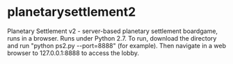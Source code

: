 # planetarysettlement2
Planetary Settlement v2 - server-based planetary settlement boardgame, runs in a browser.
Runs under Python 2.7.
To run, download the directory and run "python ps2.py --port=8888" (for example).
Then navigate in a web browser to 127.0.0.1:8888 to access the lobby.
